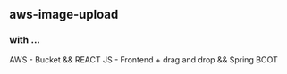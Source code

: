 ## aws-image-upload

### with ...

AWS - Bucket && REACT JS - Frontend + drag and drop && Spring BOOT
